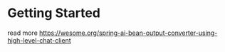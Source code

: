 # Getting Started

read more https://wesome.org/spring-ai-bean-output-converter-using-high-level-chat-client

